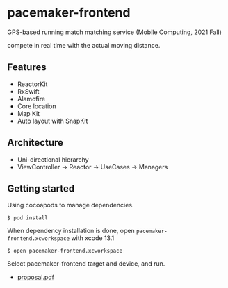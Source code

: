 # pacemaker-frontend
GPS-based running match matching service (Mobile Computing, 2021 Fall)

compete in real time with the actual moving distance.

## Features
- ReactorKit
- RxSwift
- Alamofire
- Core location
- Map Kit
- Auto layout with SnapKit

## Architecture
- Uni-directional hierarchy
- ViewController -> Reactor -> UseCases -> Managers

## Getting started
Using cocoapods to manage dependencies.
```
$ pod install
```
When dependency installation is done, open `pacemaker-frontend.xcworkspace` with xcode 13.1
```
$ open pacemaker-frontend.xcworkspace
```
Select pacemaker-frontend target and device, and run.


- [proposal.pdf](https://github.com/SeoSeongHo/pacemaker-frontend/blob/main/proposal.pdf)
